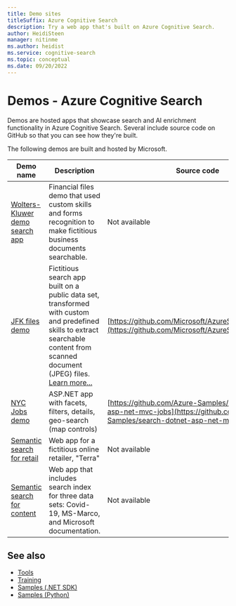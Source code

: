 ```yaml
---
title: Demo sites
titleSuffix: Azure Cognitive Search
description: Try a web app that's built on Azure Cognitive Search.
author: HeidiSteen
manager: nitinme
ms.author: heidist
ms.service: cognitive-search
ms.topic: conceptual
ms.date: 09/20/2022
---
```


# Demos - Azure Cognitive Search

Demos are hosted apps that showcase search and AI enrichment functionality in Azure Cognitive Search. Several include source code on GitHub so that you can see how they're built.

The following demos are built and hosted by Microsoft.

| Demo name | Description | Source code |
|------|------------ |-------------|
| [Wolters-Kluwer demo search app](https://wolterskluwereap.azurewebsites.net/) | Financial files demo that used custom skills and forms recognition to make fictitious business documents searchable. | Not available |
| [JFK files demo](https://jfk-demo-2019.azurewebsites.net/#/) | Fictitious search app built on a public data set, transformed with custom and predefined skills to extract searchable content from scanned document (JPEG) files. [Learn more...](https://www.microsoft.com/en-us/ai/ai-lab-jfk-files) | [https://github.com/Microsoft/AzureSearch_JFK_Files](https://github.com/Microsoft/AzureSearch_JFK_Files) |
| [NYC Jobs demo](https://azjobsdemo.azurewebsites.net/) | ASP.NET app with facets, filters, details, geo-search (map controls) | [https://github.com/Azure-Samples/search-dotnet-asp-net-mvc-jobs](https://github.com/Azure-Samples/search-dotnet-asp-net-mvc-jobs) |
| [Semantic search for retail](https://brave-meadow-0f59c9b1e.1.azurestaticapps.net/) | Web app for a fictitious online retailer, "Terra" | Not available |
| [Semantic search for content](https://semantic-search-demo-web.azurewebsites.net/) | Web app that includes search index for three data sets: Covid-19, MS-Marco, and Microsoft documentation. | Not available |

## See also

+ [Tools](resource-tools.md)
+ [Training](resource-training.md)
+ [Samples (.NET SDK)](samples-dotnet.md)
+ [Samples (Python)](samples-python.md)
